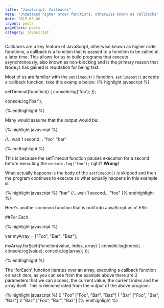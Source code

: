```yaml
---
title: "JavaScript: Callbacks"
meta: "Undestand higher order functions, otherwise known as callbacks"
date: 2015-05-08
layout: posts
pageClass: posts
category: javascript
---
```

Callbacks are a key feature of JavaScript, otherwise known as higher order functions, a callback is a function
that is passed to a function to be called at a later time.  This allows for us to build programs that execute
asynchronously, also known as non-blocking and is the primary reason that Node.js has gained is reputation for
being fast.

Most of us are familiar with the `setTimeout()` function.  `setTimeout()` accepts a callback function, take this
example below: 
{% highlight javascript %}

setTimeout(function() {
  console.log('foo');
});

console.log('bar');

{% endhighlight %}
    
Many would assume that the output would be:

{% highlight javascript %}

//...wait 1 second...
"foo"
"bar"

{% endhighlight %}

This is because the setTimeout function pauses execution for a second before executing the `console.log('foo');`
right?  **Wrong!**

What actually happens is the body of the `setTimeout()` is skipped and then the program continues to execute
so what actually happens in this example is:

{% highlight javascript %}
"bar"
//...wait 1 second...
"foo"
{% endhighlight %}

Here's another common function that is built into JavaScript as of ES5

##For Each

{% highlight javascript %}

var myArray = ["Foo", "Bar", "Baz"];

myArray.forEach(function(value, index, array) {
  console.log(index);
  console.log(value);
  console.log(array);
});

{% endhighlight %}

The 'forEach' function iterates over an array, executing a callback function on each item, as you can see from
the example above there are 3 parameters that we can access, the current value, the current index and the array itself.  This is demonstrated from the output of the above program:

{% highlight javascript %)
0
"Foo"
["Foo", "Bar", "Baz"]
1
"Bar"
["Foo", "Bar", "Baz"]
2
"Baz"
["Foo", "Bar", "Baz"]
{% endhighlight %}
